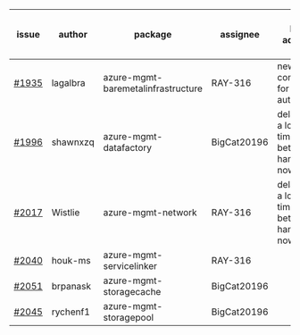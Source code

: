 | issue | author | package | assignee | bot advice | created date of issue | delay from created date |
| ------ | ------ | ------ | ------ | ------ | ------ | :-----: |
| [#1935](https://github.com/Azure/sdk-release-request/issues/1935) | lagalbra | azure-mgmt-baremetalinfrastructure | RAY-316 | new comment for author. | 2021-09-09 | 21 |
| [#1996](https://github.com/Azure/sdk-release-request/issues/1996) | shawnxzq | azure-mgmt-datafactory | BigCat20196 | delay for a long time and better to handle now. | 2021-09-18 | 12 |
| [#2017](https://github.com/Azure/sdk-release-request/issues/2017) | Wistlie | azure-mgmt-network | RAY-316 | delay for a long time and better to handle now. | 2021-09-21 | 9 |
| [#2040](https://github.com/Azure/sdk-release-request/issues/2040) | houk-ms | azure-mgmt-servicelinker | RAY-316 |   | 2021-09-28 | 2 |
| [#2051](https://github.com/Azure/sdk-release-request/issues/2051) | brpanask | azure-mgmt-storagecache | BigCat20196 |   | 2021-09-30 | 0 |
| [#2045](https://github.com/Azure/sdk-release-request/issues/2045) | rychenf1 | azure-mgmt-storagepool | BigCat20196 |   | 2021-09-28 | 2 |
